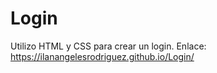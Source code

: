 # Login
Utilizo HTML y CSS para crear un login.
Enlace: 
https://ilanangelesrodriguez.github.io/Login/
